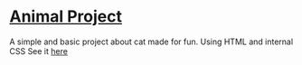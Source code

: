 # <a href="https://txlocnguyen.github.io/animal-project/">Animal Project</a>
A simple and basic project about cat made for fun. Using HTML and internal CSS
See it <a href="https://txlocnguyen.github.io/animal-project/">here</a>
